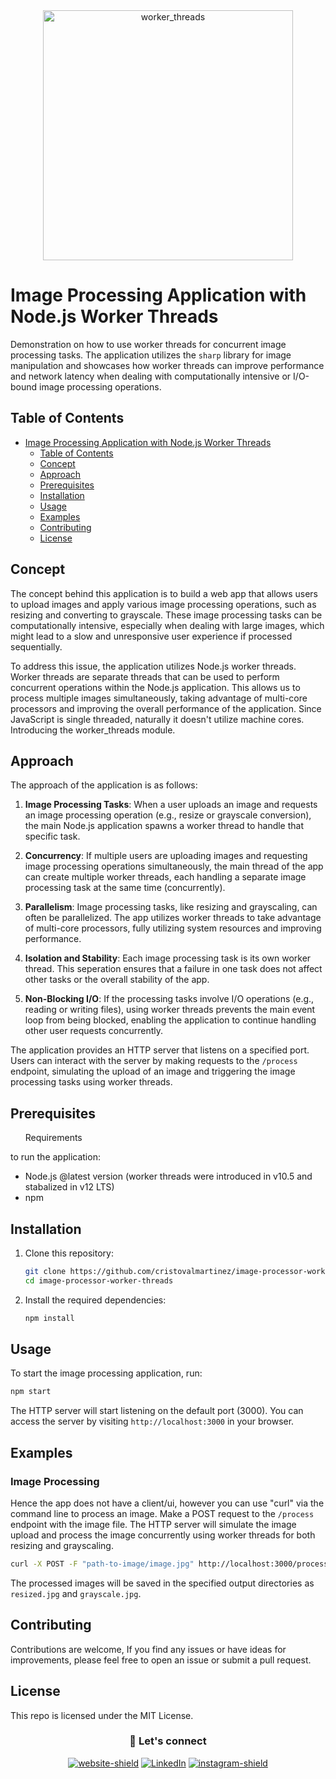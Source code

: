 <div align="center"> 
  <img src="https://blog.logrocket.com/wp-content/uploads/2019/09/singlethreadcode.jpg" width="400" alt="worker_threads" />
</div>

# Image Processing Application with Node.js Worker Threads

Demonstration on how to use worker threads for concurrent image processing tasks. The application utilizes the `sharp` library for image manipulation and showcases how worker threads can improve performance and network latency when dealing with computationally intensive or I/O-bound image processing operations.

## Table of Contents

- [Image Processing Application with Node.js Worker Threads](#image-processing-application-with-nodejs-worker-threads)
  - [Table of Contents](#table-of-contents)
  - [Concept](#concept)
  - [Approach](#approach)
  - [Prerequisites](#prerequisites)
  - [Installation](#installation)
  - [Usage](#usage)
  - [Examples](#examples)
  - [Contributing](#contributing)
  - [License](#license)

## Concept

The concept behind this application is to build a web app that allows users to upload images and apply various image processing operations, such as resizing and converting to grayscale. These image processing tasks can be computationally intensive, especially when dealing with large images, which might lead to a slow and unresponsive user experience if processed sequentially.

To address this issue, the application utilizes Node.js worker threads. Worker threads are separate threads that can be used to perform concurrent operations within the Node.js application. This allows us to process multiple images simultaneously, taking advantage of multi-core processors and improving the overall performance of the application. Since JavaScript is single threaded, naturally it doesn't utilize machine cores. Introducing the worker_threads module.

## Approach

The approach of the application is as follows:

1. **Image Processing Tasks**: When a user uploads an image and requests an image processing operation (e.g., resize or grayscale conversion), the main Node.js application spawns a worker thread to handle that specific task.

2. **Concurrency**: If multiple users are uploading images and requesting image processing operations simultaneously, the main thread of the app can create multiple worker threads, each handling a separate image processing task at the same time (concurrently).

3. **Parallelism**: Image processing tasks, like resizing and grayscaling, can often be parallelized. The app utilizes worker threads to take advantage of multi-core processors, fully utilizing system resources and improving performance.

4. **Isolation and Stability**: Each image processing task is its own worker thread. This seperation ensures that a failure in one task does not affect other tasks or the overall stability of the app.

5. **Non-Blocking I/O**: If the processing tasks involve I/O operations (e.g., reading or writing files), using worker threads prevents the main event loop from being blocked, enabling the application to continue handling other user requests concurrently.

The application provides an HTTP server that listens on a specified port. Users can interact with the server by making requests to the `/process` endpoint, simulating the upload of an image and triggering the image processing tasks using worker threads.

## Prerequisites

<ul>Requirements</ul> to run the application:

- Node.js @latest version (worker threads were introduced in v10.5 and stabalized in v12 LTS)
- npm 

## Installation

1. Clone this repository:

   ```bash
   git clone https://github.com/cristovalmartinez/image-processor-worker-threads.git
   cd image-processor-worker-threads
   ```

2. Install the required dependencies:

   ```bash
   npm install
   ```

## Usage

To start the image processing application, run:

```bash
npm start
```

The HTTP server will start listening on the default port (3000). You can access the server by visiting `http://localhost:3000` in your browser.

## Examples

### Image Processing

Hence the app does not have a client/ui, however you can use "curl" via the command line to process an image. Make a POST request to the `/process` endpoint with the image file. The HTTP server will simulate the image upload and process the image concurrently using worker threads for both resizing and grayscaling.

```bash
curl -X POST -F "path-to-image/image.jpg" http://localhost:3000/process
```

The processed images will be saved in the specified output directories as `resized.jpg` and `grayscale.jpg`.

## Contributing

Contributions are welcome, If you find any issues or have ideas for improvements, please feel free to open an issue or submit a pull request.

## License

This repo is licensed under the MIT License.

<div align='center'>
  
 ### :gem: Let's connect
  
  [![website-shield][website-shield]][website-url] [![LinkedIn][linkedin-shield]][linkedin-url] [![instagram-shield][instagram-shield]][instagram-url]
  
</div>

<!-- [contributors-shield]: https://img.shields.io/github/contributors/othneildrew/Best-README-Template.svg?style=for-the-badge -->
<!-- [contributors-url]: https://github.com/othneildrew/Best-README-Template/graphs/contributors -->
<!-- [forks-shield]: https://img.shields.io/github/forks/othneildrew/Best-README-Template.svg?style=for-the-badge -->
<!-- [forks-url]: https://github.com/othneildrew/Best-README-Template/network/members
[stars-shield]: https://img.shields.io/github/stars/othneildrew/Best-README-Template.svg?style=for-the-badge
[stars-url]: https://github.com/othneildrew/Best-README-Template/stargazers
[issues-shield]: https://img.shields.io/github/issues/othneildrew/Best-README-Template.svg?style=for-the-badge
[issues-url]: https://github.com/othneildrew/Best-README-Template/issues
[license-shield]: https://img.shields.io/github/license/othneildrew/Best-README-Template.svg?style=for-the-badge
[license-url]: https://img.shields.io/badge/Netlify-00C7B7?style=for-the-badge&logo=netlify&logoColor=white -->
[linkedin-shield]: https://img.shields.io/badge/linkedin-blue?style=flat&logo=linkedin
[linkedin-url]: https://www.linkedin.com/in/cristoval
[instagram-shield]: https://img.shields.io/badge/instagram-orange?style=flat&logo=instagram&logoColor=white
[instagram-url]: https://www.instagram.com/cristoval.m/
[website-shield]: https://img.shields.io/badge/website-gray?style=flat&logo=stylelint&logoColor=white
[website-url]: https://www.cristovalmartinez.com
